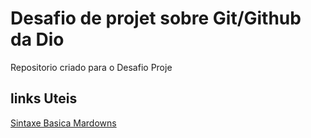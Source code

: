 # Desafio de projet sobre Git/Github da Dio
Repositorio  criado para o  Desafio Proje

## links Uteis
[Sintaxe Basica Mardowns](https://www.markdownguide.org/basic-syntax/)
